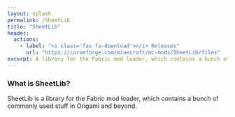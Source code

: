 ```yaml
---
layout: splash
permalink: /SheetLib
title: "SheetLib"
header:
  actions:
    - label: "<i class='fas fa-download'></i> Releases"
      url: "https://curseforge.com/minecraft/mc-mods/SheetLib/files"
excerpt: A library for the Fabric mod loader, which contains a bunch of commonly used stuff
---
```


### What is SheetLib?
SheetLib is a library for the Fabric mod loader, which contains a bunch of commonly used stuff in Origami and beyond.

